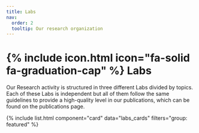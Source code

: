 ```yaml
---
title: Labs
nav:
  order: 2
  tooltip: Our research organization
---
```


# {% include icon.html icon="fa-solid  fa-graduation-cap" %} Labs

Our Research activity is structured in three different Labs divided by topics. Each of these Labs is independent but all of them follow the same guidelines to provide a high-quality level in our publications, which can be found on the publications page.


<!-- ## Featured -->

{% include list.html component="card" data="labs_cards" filters="group: featured" %}